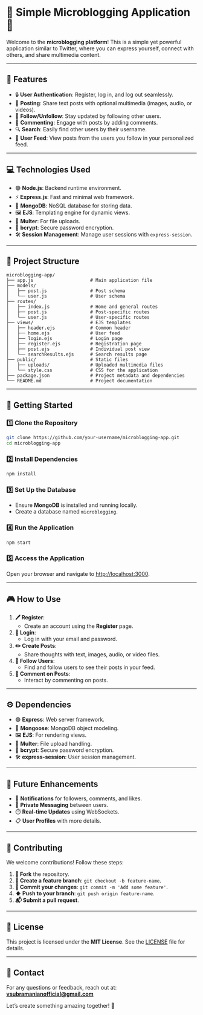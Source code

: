 # 🌟 **Simple Microblogging Application** 🌟

Welcome to the **microblogging platform**! This is a simple yet powerful application similar to Twitter, where you can express yourself, connect with others, and share multimedia content.

---

## 🎯 **Features**
- 🔒 **User Authentication**: Register, log in, and log out seamlessly.
- 📝 **Posting**: Share text posts with optional multimedia (images, audio, or videos).
- 🤝 **Follow/Unfollow**: Stay updated by following other users.
- 💬 **Commenting**: Engage with posts by adding comments.
- 🔍 **Search**: Easily find other users by their username.
- 📰 **User Feed**: View posts from the users you follow in your personalized feed.

---

## 💻 **Technologies Used**
- 🟢 **Node.js**: Backend runtime environment.
- ⚡ **Express.js**: Fast and minimal web framework.
- 🍃 **MongoDB**: NoSQL database for storing data.
- 🖼️ **EJS**: Templating engine for dynamic views.
- 📂 **Multer**: For file uploads.
- 🔑 **bcrypt**: Secure password encryption.
- 🛠️ **Session Management**: Manage user sessions with `express-session`.

---

## 📂 **Project Structure**
```plaintext
microblogging-app/
├── app.js                     # Main application file
├── models/
│   ├── post.js                # Post schema
│   └── user.js                # User schema
├── routes/
│   ├── index.js               # Home and general routes
│   ├── post.js                # Post-specific routes
│   └── user.js                # User-specific routes
├── views/                     # EJS templates
│   ├── header.ejs             # Common header
│   ├── home.ejs               # User feed
│   ├── login.ejs              # Login page
│   ├── register.ejs           # Registration page
│   ├── post.ejs               # Individual post view
│   └── searchResults.ejs      # Search results page
├── public/                    # Static files
│   ├── uploads/               # Uploaded multimedia files
│   └── style.css              # CSS for the application
├── package.json               # Project metadata and dependencies
└── README.md                  # Project documentation
```

---

## 🚀 **Getting Started**

### 1️⃣ Clone the Repository
```bash
git clone https://github.com/your-username/microblogging-app.git
cd microblogging-app
```

### 2️⃣ Install Dependencies
```bash
npm install
```

### 3️⃣ Set Up the Database
- Ensure **MongoDB** is installed and running locally.
- Create a database named `microblogging`.

### 4️⃣ Run the Application
```bash
npm start
```

### 5️⃣ Access the Application
Open your browser and navigate to [http://localhost:3000](http://localhost:3000).

---

## 🎮 **How to Use**

1. **🖊️ Register**:
   - Create an account using the **Register** page.
2. **🔑 Login**:
   - Log in with your email and password.
3. **✏️ Create Posts**:
   - Share thoughts with text, images, audio, or video files.
4. **👥 Follow Users**:
   - Find and follow users to see their posts in your feed.
5. **💬 Comment on Posts**:
   - Interact by commenting on posts.

---

## ⚙️ **Dependencies**
- 🟢 **Express**: Web server framework.
- 🍃 **Mongoose**: MongoDB object modeling.
- 🖼️ **EJS**: For rendering views.
- 📂 **Multer**: File upload handling.
- 🔑 **bcrypt**: Secure password encryption.
- 🛠️ **express-session**: User session management.

---

## 🌟 **Future Enhancements**
- 🔔 **Notifications** for followers, comments, and likes.
- 📨 **Private Messaging** between users.
- ⏱️ **Real-time Updates** using WebSockets.
- 📋 **User Profiles** with more details.

---

## 🤝 **Contributing**
We welcome contributions! Follow these steps:
1. **🍴 Fork** the repository.
2. **🔀 Create a feature branch**: `git checkout -b feature-name`.
3. **💾 Commit your changes**: `git commit -m 'Add some feature'`.
4. **⬆️ Push to your branch**: `git push origin feature-name`.
5. **📬 Submit a pull request**.

---

## 📜 **License**
This project is licensed under the **MIT License**. See the [LICENSE](LICENSE) file for details.

---

## 📧 **Contact**
For any questions or feedback, reach out at: **vsubramanianofficial@gmail.com**

Let’s create something amazing together! 🎉
